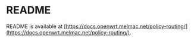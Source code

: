 # README

README is available at [https://docs.openwrt.melmac.net/policy-routing/](https://docs.openwrt.melmac.net/policy-routing/).
